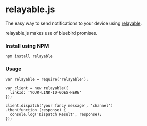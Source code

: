 # relayable.js

The easy way to send notifications to your device using [relayable](http://relayable.io).

relayable.js makes use of bluebird promises.

### Install using NPM

```
npm install relayable
```

### Usage

```
var relayable = require('relayable');

var client = new relayable({
  linkId: 'YOUR-LINK-ID-GOES-HERE'
});

client.dispatch('your fancy message', 'channel')
.then(function (response) {
  console.log('Dispatch Result', response);
});
```
